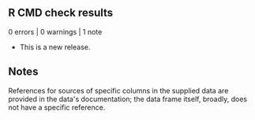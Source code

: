 ## R CMD check results

0 errors | 0 warnings | 1 note

* This is a new release.

## Notes

References for sources of specific columns in the supplied data are provided 
in the data's documentation; the data frame itself, broadly, does not have a
specific reference.
